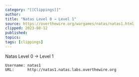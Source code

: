 ```yaml
---
category: "[[Clippings]]"
author: 
title: "Natas Level 0 → Level 1"
source: https://overthewire.org/wargames/natas/natas1.html
clipped: 2023-08-12
published: 
topics: 
tags: [clippings]
---
```


Natas Level 0 → Level 1

```
Username: natas1
URL:      http://natas1.natas.labs.overthewire.org
```